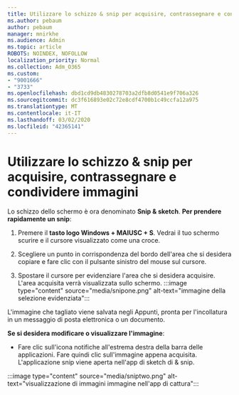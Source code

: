 ```yaml
---
title: Utilizzare lo schizzo & snip per acquisire, contrassegnare e condividere immagini
ms.author: pebaum
author: pebaum
manager: mnirkhe
ms.audience: Admin
ms.topic: article
ROBOTS: NOINDEX, NOFOLLOW
localization_priority: Normal
ms.collection: Adm_O365
ms.custom:
- "9001666"
- "3733"
ms.openlocfilehash: dbd1cd9db4830278703a2dfb8d0541e9f706a326
ms.sourcegitcommit: dc3f616893e02c72e8cdf4700b1c49ccfa12a975
ms.translationtype: MT
ms.contentlocale: it-IT
ms.lasthandoff: 03/02/2020
ms.locfileid: "42365141"
---
```

# <a name="use-snip--sketch-to-capture-mark-up-and-share-images"></a>Utilizzare lo schizzo & snip per acquisire, contrassegnare e condividere immagini

Lo schizzo dello schermo è ora denominato **Snip & sketch**. **Per prendere rapidamente un snip**:

1. Premere il **tasto logo Windows + MAIUSC + S**. Vedrai il tuo schermo scurire e il cursore visualizzato come una croce. 

2. Scegliere un punto in corrispondenza del bordo dell'area che si desidera copiare e fare clic con il pulsante sinistro del mouse sul cursore. 

3. Spostare il cursore per evidenziare l'area che si desidera acquisire. L'area acquisita verrà visualizzata sullo schermo.
:::image type="content" source="media/snipone.png" alt-text="immagine della selezione evidenziata":::

L'immagine che tagliato viene salvata negli Appunti, pronta per l'incollatura in un messaggio di posta elettronica o un documento. 

**Se si desidera modificare o visualizzare l'immagine**: 

- Fare clic sull'icona notifiche all'estrema destra della barra delle applicazioni. Fare quindi clic sull'immagine appena acquisita. L'applicazione snip viene aperta nell'app di sketch di & snip.

:::image type="content" source="media/sniptwo.png" alt-text="visualizzazione di immagini immagine nell'app di cattura":::